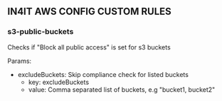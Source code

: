 ## IN4IT AWS CONFIG CUSTOM RULES

### s3-public-buckets
Checks if "Block all public access" is set for s3 buckets

Params:
- excludeBuckets: Skip compliance check for listed buckets
    - key: excludeBuckets
    - value: Comma separated list of buckets, e.g "bucket1, bucket2"
